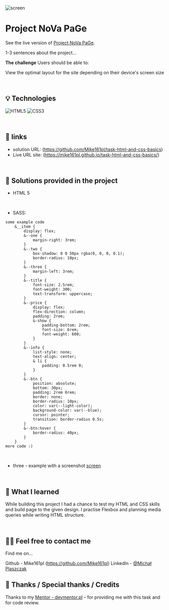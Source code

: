  ![screen](./assets/demo.png)


# Project NoVa PaGe
See the live version of [Project NoVa PaGe](https://themewagon.github.io/Nova/?_ga=2.59235245.1436688925.1681925893-247604377.1681740808).

1-3 sentences about the project...


**The challenge**
Users should be able to:

View the optimal layout for the site depending on their device's screen size


&nbsp;
 
## 💡 Technologies
![HTML5](https://img.shields.io/badge/html5-%23E34F26.svg?style=for-the-badge&logo=html5&logoColor=white)
![CSS3](https://img.shields.io/badge/css3-%231572B6.svg?style=for-the-badge&logo=css3&logoColor=white)



&nbsp;
 
## 🔗 links

- solution URL: (https://github.com/Mike161pl/task-html-and-css-basics)
- Live URL site: (https://mike161pl.github.io/task-html-and-css-basics/)

&nbsp;
 
## 🤔 Solutions provided in the project

- HTML 5

 &nbsp;

- SASS:
```
some example code
	&__item {
		display: flex;
		&--one {
			margin-right: 3rem;
		}
		&--two {
			box-shadow: 0 0 50px rgba(0, 0, 0, 0.1);
			border-radius: 10px;
		}
		&--three {
			margin-left: 3rem;
		}
		&--title {
			font-size: 2.5rem;
			font-weight: 300;
			text-transform: uppercase;
		}
		&--price {
			display: flex;
			flex-direction: column;
			padding: 2rem;
			&-show {
				padding-bottom: 2rem;
				font-size: 6rem;
				font-weight: 600;
			}
		}
		&--info {
			list-style: none;
			text-align: center;
			& li {
				padding: 0.5rem 0;
			}
		}
		&--btn {
			position: absolute;
			bottom: 30px;
			padding: 2rem 6rem;
			border: none;
			border-radius: 10px;
			color: var(--light-color);
			background-color: var(--blue);
			cursor: pointer;
			transition: border-radius 0.5s;
		}
		&--btn:hover {
			border-radius: 40px;
		}
	}
more code :)
```
 &nbsp;

 
- three - example with a screenshot
[screen](./assets/screencapture-mike161pl-github-io-task-html-and-css-basics-2023-04-19-19_48_53.png)


&nbsp;

## 💭 What I learned

While building this project I had a chance to test my HTML and CSS skills and build page to the given design. I practise Flexbox and planning media queries while writing HTML structure.


&nbsp;

## 🙋‍♂️ Feel free to contact me
Find me on...

Github - Mike161pl (https://github.com/Mike161pl)
LinkedIn - [@Michał Plaszczak](https://www.linkedin.com/in/michal-plaszczak/)
&nbsp;

## 👏 Thanks / Special thanks / Credits
Thanks to my [Mentor - devmentor.pl](https://devmentor.pl/) – for providing me with this task and for code review.
